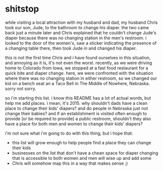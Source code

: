 # shitstop

while visiting a local attraction with my husband and dad, my husband Chris took our son, Jude, to the bathroom to change his diaper.  the two came back just a minute later and Chris explained that he couldn't change Jude's diaper because there was no changing station in the men's restroom.  i looked to the door of the women's, saw a sticker indicating the presence of a changing table there, then took Jude in and changed his diaper.

this is not the first time Chris and i have found ourselves in this situation, and annoying as it is, it's not even the worst.  recently, as we were driving home to Colorado from Iowa, we stopped at a fast food restaurant for a quick bite and diaper change.  here, we were confronted with the situation where there was no changing station in either restroom, so we changed our kid on a bench seat an a Taco Bell in The Middle of Nowhere, Nebraska.  sorry not sorry.

so i'm starting this list.  i know this README has a lot of actual words, but help me add places.  i mean, it's 2015.  why shouldn't dads have a clean place to change their kids' diapers?  and do people in Nebraska just not change their babies?  and if an establishment is visited often enough to provide (or be required to provide) a public restroom, shouldn't they also have a place for both men and women to change their kids' diapers?

i'm not sure what i'm going to do with this thing, but i hope that:

* this list will grow enough to help people find a place they can change their kids
* businesses on the list that don't have a chean space for diaper changing that is accessible to both women and men will wise up and add some
* Chris will somehow map this in a way that makes sense ;)
